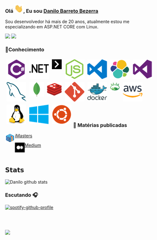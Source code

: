 ### Olá <img src="imagens/Hi.gif" width="29px">, Eu sou [Danilo Barreto Bezerra](https://www.danilobarretobezerra.com.br)
Sou desenvolvedor há mais de 20 anos, atualmente estou me especializando em ASP.NET CORE com Linux.

[![](https://img.shields.io/badge/-Danilo%20Barreto%20Bezerra-blue?style=flat-square&logo=Linkedin&logoColor=white&link=https://www.linkedin.com/in/danilobbezerra/)](https://www.linkedin.com/in/danilobbezerra/)
[![](https://img.shields.io/badge/-@danilobbezerra-%23181717?style=flat-square&logo=github)](https://github.com/danilobbezerra)


### **🔭Conhecimento**

<img align="left" src="imagens/csharp.png" style="padding: 1%" /></a>

<img align="left" src="imagens/dot-net.png" style="padding: 1%" /></a>

<img align="left" src="imagens/next.png" style="padding: 1%" /></a>

<img align="left" src="imagens/nodejs.png" style="padding: 1%" /></a>

<img align="left" src="imagens/visual-studio-code.png" style="padding: 1%" />

<img align="left" src="imagens/elasticsearch.png" style="padding: 1%" />

<img align="left" src="imagens/visualstudio.png" style="padding: 1%" />

<img align="left" src="imagens/mysql.png" style="padding: 1%" /></a>

<img align="left" src="imagens/mongodb.png" style="padding: 1%" /></a>

<img align="left" src="imagens/redis.png" style="padding: 1%" /></a>

<img align="left" src="imagens/git.png" style="padding: 1%" /></a>

<img align="left" src="imagens/docker.png" style="padding: 1%" /></a>

<img align="left" src="imagens/aaPanel.png" style="padding: 1%" /></a>

<img align="left" src="imagens/aws.png" style="padding: 1%" /></a>

<img align="left" src="imagens/linux.png" style="padding: 1%" /></a>

<img align="left" src="imagens/microsoft-windows.png" style="padding: 1%" /></a>

<img align="left" src="imagens/ubuntu.png" style="padding: 1%" /></a>

<br />
<br />
<br />
<br />

<br />
<br />
<br />
<br />
<br />
<br />
<br />

### 📕 Matérias publicadas
<img align="left" src="imagens/imasters.png" />[iMasters](https://imasters.com.br/perfil/danilobarretobezerra)

<img align="left" src="imagens/medium.png" />[Medium](https://danilobarretobezerra.medium.com/)

<br />

## 𝗦𝘁𝗮𝘁𝘀

![Danilo github stats](https://github-readme-stats.vercel.app/api?username=danilobbezerra&show_icons=true)

### Escutando 🎧

[![spotify-github-profile](https://spotify-github-profile.vercel.app/api/view?uid=danilobarretobezerra&cover_image=true&theme=novatorem)](https://spotify-github-profile.vercel.app/api/view?uid=danilobarretobezerra&redirect=true)
<br/>

<br/><br/><br/>
![](https://vistr.dev/badge?repo=danilobbezerra.bio)

<!--
**danilobbezerra/danilobbezerra** is a ✨ _special_ ✨ repository because its `README.md` (this file) appears on your GitHub profile.

Here are some ideas to get you started:

- 🔭 I’m currently working on ...
- 🌱 I’m currently learning ...
- 👯 I’m looking to collaborate on ...
- 🤔 I’m looking for help with ...
- 💬 Ask me about ...
- 📫 How to reach me: ...
- 😄 Pronouns: ...
- ⚡ Fun fact: ...
-->
